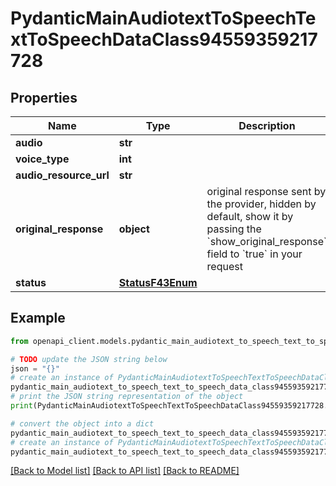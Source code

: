 # PydanticMainAudiotextToSpeechTextToSpeechDataClass94559359217728


## Properties

Name | Type | Description | Notes
------------ | ------------- | ------------- | -------------
**audio** | **str** |  | 
**voice_type** | **int** |  | 
**audio_resource_url** | **str** |  | 
**original_response** | **object** | original response sent by the provider, hidden by default, show it by passing the &#x60;show_original_response&#x60; field to &#x60;true&#x60; in your request | [optional] 
**status** | [**StatusF43Enum**](StatusF43Enum.md) |  | 

## Example

```python
from openapi_client.models.pydantic_main_audiotext_to_speech_text_to_speech_data_class94559359217728 import PydanticMainAudiotextToSpeechTextToSpeechDataClass94559359217728

# TODO update the JSON string below
json = "{}"
# create an instance of PydanticMainAudiotextToSpeechTextToSpeechDataClass94559359217728 from a JSON string
pydantic_main_audiotext_to_speech_text_to_speech_data_class94559359217728_instance = PydanticMainAudiotextToSpeechTextToSpeechDataClass94559359217728.from_json(json)
# print the JSON string representation of the object
print(PydanticMainAudiotextToSpeechTextToSpeechDataClass94559359217728.to_json())

# convert the object into a dict
pydantic_main_audiotext_to_speech_text_to_speech_data_class94559359217728_dict = pydantic_main_audiotext_to_speech_text_to_speech_data_class94559359217728_instance.to_dict()
# create an instance of PydanticMainAudiotextToSpeechTextToSpeechDataClass94559359217728 from a dict
pydantic_main_audiotext_to_speech_text_to_speech_data_class94559359217728_form_dict = pydantic_main_audiotext_to_speech_text_to_speech_data_class94559359217728.from_dict(pydantic_main_audiotext_to_speech_text_to_speech_data_class94559359217728_dict)
```
[[Back to Model list]](../README.md#documentation-for-models) [[Back to API list]](../README.md#documentation-for-api-endpoints) [[Back to README]](../README.md)



